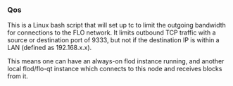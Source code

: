 ### Qos ###

This is a Linux bash script that will set up tc to limit the outgoing bandwidth for connections to the FLO network. It limits outbound TCP traffic with a source or destination port of 9333, but not if the destination IP is within a LAN (defined as 192.168.x.x).

This means one can have an always-on flod instance running, and another local flod/flo-qt instance which connects to this node and receives blocks from it.

